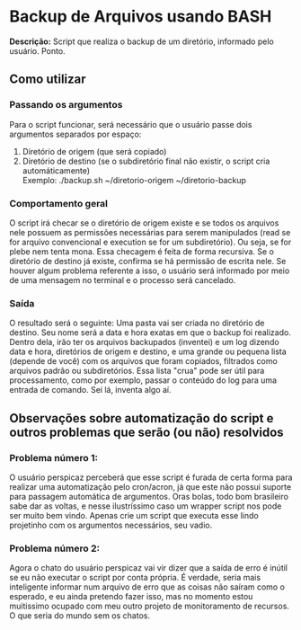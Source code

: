 # Backup de Arquivos usando BASH
**Descrição:** Script que realiza o backup de um diretório, informado pelo usuário. Ponto. 

## Como utilizar
### Passando os argumentos
Para o script funcionar, será necessário que o usuário passe dois argumentos separados por espaço: 
1. Diretório de origem (que será copiado)
2. Diretório de destino (se o subdiretório final não existir, o script cria automáticamente)<br>
Exemplo: ./backup.sh ~/diretorio-origem ~/diretorio-backup


### Comportamento geral 
O script irá checar se o diretório de origem existe e se todos os arquivos nele possuem as permissões necessárias para serem manipulados (read se for arquivo convencional e execution se for um subdiretório). Ou seja, se for plebe nem tenta mona. Essa checagem é feita de forma recursiva.
Se o diretório de destino já existe, confirma se há permissão de escrita nele.
Se houver algum problema referente a isso, o usuário será informado por meio de uma mensagem no terminal e o processo será cancelado.

### Saída
O resultado será o seguinte: Uma pasta vai ser criada no diretório de destino. Seu nome será a data e hora exatas em que o backup foi realizado. Dentro dela, irão ter os arquivos backupados (inventei) e um log dizendo data e hora, diretórios de origem e destino, e uma grande ou pequena lista (depende de você) com os arquivos que foram copiados, filtrados como arquivos padrão ou subdiretórios. Essa lista "crua" pode ser útil para processamento, como por exemplo, passar o conteúdo do log para uma entrada de comando. Sei lá, inventa algo aí.

## Observações sobre automatização do script e outros problemas que serão (ou não) resolvidos
### Problema número 1:
O usuário perspicaz perceberá que esse script é furada de certa forma para realizar uma automatização pelo cron/acron, já que este não possui suporte para passagem automática de argumentos. Oras bolas, todo bom brasileiro sabe dar as voltas, e nesse ilustríssimo caso um wrapper script nos pode ser muito bem vindo. Apenas crie um script que executa esse lindo projetinho com os argumentos necessários, seu vadio.

### Problema número 2:
Agora o chato do usuário perspicaz vai vir dizer que a saída de erro é inútil se eu não executar o script por conta própria. É verdade, seria mais inteligente informar num arquivo de erro que as coisas não saíram como o esperado, e eu ainda pretendo fazer isso, mas no momento estou muitissimo ocupado com meu outro projeto de monitoramento de recursos. O que seria do mundo sem os chatos.
